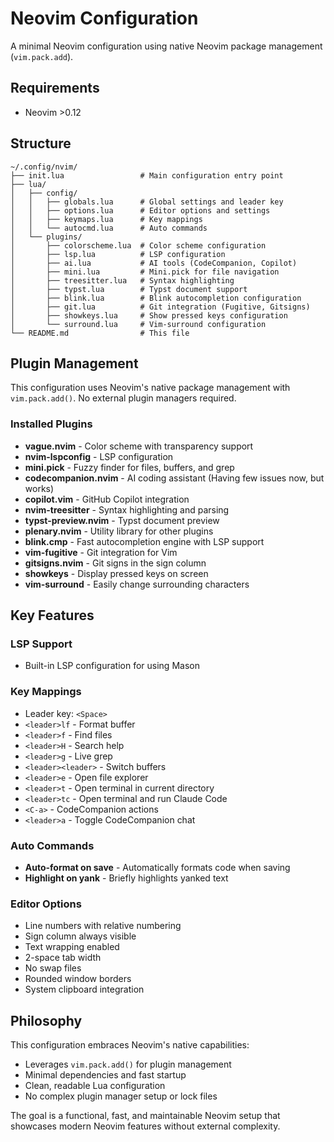 # Neovim Configuration

A minimal Neovim configuration using native Neovim package management (`vim.pack.add`).

## Requirements
- Neovim >0.12

## Structure

```
~/.config/nvim/
├── init.lua                 # Main configuration entry point
├── lua/
│   ├── config/
│   │   ├── globals.lua      # Global settings and leader key
│   │   ├── options.lua      # Editor options and settings
│   │   ├── keymaps.lua      # Key mappings
│   │   └── autocmd.lua      # Auto commands
│   └── plugins/
│       ├── colorscheme.lua  # Color scheme configuration
│       ├── lsp.lua          # LSP configuration
│       ├── ai.lua           # AI tools (CodeCompanion, Copilot)
│       ├── mini.lua         # Mini.pick for file navigation
│       ├── treesitter.lua   # Syntax highlighting
│       ├── typst.lua        # Typst document support
│       ├── blink.lua        # Blink autocompletion configuration
│       ├── git.lua          # Git integration (Fugitive, Gitsigns)
│       ├── showkeys.lua     # Show pressed keys configuration
│       └── surround.lua     # Vim-surround configuration
└── README.md                # This file
```

## Plugin Management

This configuration uses Neovim's native package management with `vim.pack.add()`. No external plugin managers required.

### Installed Plugins

- **vague.nvim** - Color scheme with transparency support
- **nvim-lspconfig** - LSP configuration
- **mini.pick** - Fuzzy finder for files, buffers, and grep
- **codecompanion.nvim** - AI coding assistant (Having few issues now, but works)
- **copilot.vim** - GitHub Copilot integration  
- **nvim-treesitter** - Syntax highlighting and parsing
- **typst-preview.nvim** - Typst document preview
- **plenary.nvim** - Utility library for other plugins
- **blink.cmp** - Fast autocompletion engine with LSP support
- **vim-fugitive** - Git integration for Vim
- **gitsigns.nvim** - Git signs in the sign column
- **showkeys** - Display pressed keys on screen
- **vim-surround** - Easily change surrounding characters

## Key Features

### LSP Support
- Built-in LSP configuration for  using Mason

### Key Mappings
- Leader key: `<Space>`
- `<leader>lf` - Format buffer
- `<leader>f` - Find files
- `<leader>H` - Search help
- `<leader>g` - Live grep
- `<leader><leader>` - Switch buffers
- `<leader>e` - Open file explorer
- `<leader>t` - Open terminal in current directory
- `<leader>tc` - Open terminal and run Claude Code
- `<C-a>` - CodeCompanion actions
- `<leader>a` - Toggle CodeCompanion chat

### Auto Commands
- **Auto-format on save** - Automatically formats code when saving
- **Highlight on yank** - Briefly highlights yanked text

### Editor Options
- Line numbers with relative numbering
- Sign column always visible
- Text wrapping enabled
- 2-space tab width
- No swap files
- Rounded window borders
- System clipboard integration

## Philosophy

This configuration embraces Neovim's native capabilities:
- Leverages `vim.pack.add()` for plugin management
- Minimal dependencies and fast startup
- Clean, readable Lua configuration
- No complex plugin manager setup or lock files

The goal is a functional, fast, and maintainable Neovim setup that showcases modern Neovim features without external complexity.
